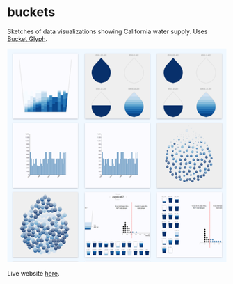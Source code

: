 # buckets

Sketches of data visualizations showing California water supply. Uses [Bucket Glyph](https://github.com/sarahayu/bucket-glyph/).

![screenshot of live website](img/website-screenshot.png)

Live website [here](https://sarahayu.github.io/buckets/).
